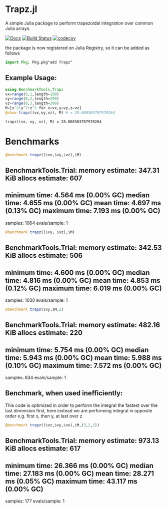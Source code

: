 # Trapz.jl
A simple Julia package to perform trapezoidal integration over common Julia arrays.

[![Docs](https://img.shields.io/badge/docs-latest-blue.svg)](https://pkg.julialang.org/docs/Trapz)
[![Build Status](https://travis-ci.com/francescoalemanno/Trapz.jl.svg?branch=master)](https://travis-ci.com/francescoalemanno/Trapz.jl)
[![codecov](https://codecov.io/gh/francescoalemanno/Trapz.jl/branch/master/graph/badge.svg)](https://codecov.io/gh/francescoalemanno/Trapz.jl)

the package is now registered on Julia Registry, so it can be added as follows
```julia
import Pkg; Pkg.pkg"add Trapz"
```


## Example Usage:



```julia
using BenchmarkTools,Trapz
vx=range(0,1,length=100)
vy=range(0,2,length=200)
vz=range(0,3,length=300)
M=[x^2+y^2+z^2 for x=vx,y=vy,z=vz]
@show trapz((vx,vy,vz), M) # = 28.000303707970264
```

    trapz((vx, vy, vz), M) = 28.000303707970264


# Benchmarks

```julia
@benchmark trapz(($vx,$vy,$vz),$M)
```

BenchmarkTools.Trial:
  memory estimate:  347.31 KiB
  allocs estimate:  607
  --------------
  minimum time:     4.564 ms (0.00% GC)
  median time:      4.655 ms (0.00% GC)
  mean time:        4.697 ms (0.13% GC)
  maximum time:     7.193 ms (0.00% GC)
  --------------
  samples:          1064
  evals/sample:     1

```julia
@benchmark trapz(($vy, $vz),$M)
```

BenchmarkTools.Trial:
  memory estimate:  342.53 KiB
  allocs estimate:  506
  --------------
  minimum time:     4.600 ms (0.00% GC)
  median time:      4.816 ms (0.00% GC)
  mean time:        4.853 ms (0.12% GC)
  maximum time:     6.019 ms (0.00% GC)
  --------------
  samples:          1030
  evals/sample:     1

```julia
@benchmark trapz($vy,$M,2)
```

BenchmarkTools.Trial:
  memory estimate:  482.16 KiB
  allocs estimate:  220
  --------------
  minimum time:     5.754 ms (0.00% GC)
  median time:      5.943 ms (0.00% GC)
  mean time:        5.988 ms (0.10% GC)
  maximum time:     7.572 ms (0.00% GC)
  --------------
  samples:          834
  evals/sample:     1


## Benchmark, when used inefficiently:

This code is optimized in order to perform the integral the fastest over the last dimension first, here instead we are performing integral in opposite order e.g. first x, then y, at last over z

```julia
@benchmark trapz(($vz,$vy,$vx),$M,(3,2,1))
```

BenchmarkTools.Trial:
  memory estimate:  973.13 KiB
  allocs estimate:  617
  --------------
  minimum time:     26.366 ms (0.00% GC)
  median time:      27.183 ms (0.00% GC)
  mean time:        28.271 ms (0.05% GC)
  maximum time:     43.117 ms (0.00% GC)
  --------------
  samples:          177
  evals/sample:     1
